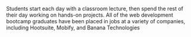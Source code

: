 Students start each day with a classroom lecture, then spend the rest of their
day working on hands-on projects. All of the web development bootcamp
graduates have been placed in jobs at a variety of companies, including
Hootsuite, Mobify, and Banana Technologies

